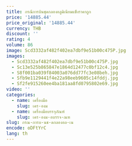 ```yaml
---
title: กรณีการบินชุดกลองอลูมิเนียมแข็งราคาถูก
price: '14885.44'
price_original: '14885.44'
currency: THB
discount: ''
rating: 4
volume: 86
image: Scd3332af482f402ea7dbf9e51b00c475P.jpg
images:
  - Scd3332af482f402ea7dbf9e51b00c475P.jpg
  - Sc13e525b865847e1864d12477c0bf12c4.jpg
  - S8f001ba039f84003a076dd77fc3e08beh.jpg
  - Sfb9e1129441f4e22a98eeb9605c14fddj.jpg
  - Sf2fe915260ee4ba181aa8fd0795802e69.jpg
video: ''
categories:
  - name: เครื่องมือ
    slug: เคร-องม
  - name: เครื่องมือบรรจุภัณฑ์
    slug: เคร-องม-อบรรจ-ณฑ
slug: กรณ-การบ-นช-ดกลองอล-เน
encode: oDFtYrC
lang: th
---
```

  